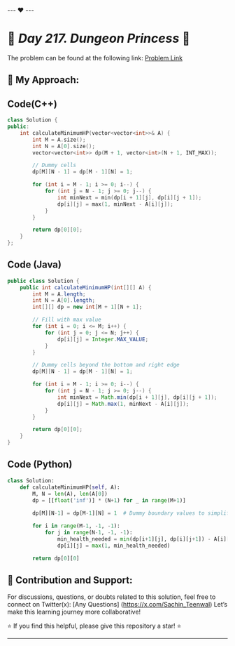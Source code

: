 --- ❤️ ---

# 🚀 _Day 217. Dungeon Princess_ 🧠


The problem can be found at the following link: [Problem Link](https://www.interviewbit.com/problems/dungeon-princess/)

## 🎯 **My Approach:**


## Code(C++)
```cpp
class Solution {
public:
    int calculateMinimumHP(vector<vector<int>>& A) {
        int M = A.size();
        int N = A[0].size();
        vector<vector<int>> dp(M + 1, vector<int>(N + 1, INT_MAX));

        // Dummy cells
        dp[M][N - 1] = dp[M - 1][N] = 1;

        for (int i = M - 1; i >= 0; i--) {
            for (int j = N - 1; j >= 0; j--) {
                int minNext = min(dp[i + 1][j], dp[i][j + 1]);
                dp[i][j] = max(1, minNext - A[i][j]);
            }
        }

        return dp[0][0];
    }
};

```

## Code (Java)

```java
public class Solution {
    public int calculateMinimumHP(int[][] A) {
        int M = A.length;
        int N = A[0].length;
        int[][] dp = new int[M + 1][N + 1];

        // Fill with max value
        for (int i = 0; i <= M; i++) {
            for (int j = 0; j <= N; j++) {
                dp[i][j] = Integer.MAX_VALUE;
            }
        }

        // Dummy cells beyond the bottom and right edge
        dp[M][N - 1] = dp[M - 1][N] = 1;

        for (int i = M - 1; i >= 0; i--) {
            for (int j = N - 1; j >= 0; j--) {
                int minNext = Math.min(dp[i + 1][j], dp[i][j + 1]);
                dp[i][j] = Math.max(1, minNext - A[i][j]);
            }
        }

        return dp[0][0];
    }
}

```

## Code (Python)

```python
class Solution:
    def calculateMinimumHP(self, A):
        M, N = len(A), len(A[0])
        dp = [[float('inf')] * (N+1) for _ in range(M+1)]
        
        dp[M][N-1] = dp[M-1][N] = 1  # Dummy boundary values to simplify bottom-right

        for i in range(M-1, -1, -1):
            for j in range(N-1, -1, -1):
                min_health_needed = min(dp[i+1][j], dp[i][j+1]) - A[i][j]
                dp[i][j] = max(1, min_health_needed)

        return dp[0][0]

```



## 🎯 **Contribution and Support:**

For discussions, questions, or doubts related to this solution, feel free to connect on Twitter(x): [Any Questions] (https://x.com/Sachin_Teenwal) Let’s make this learning journey more collaborative!

⭐ If you find this helpful, please give this repository a star! ⭐

---
